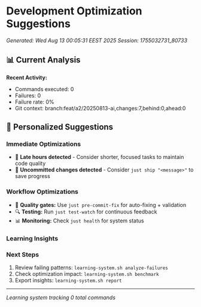# Development Optimization Suggestions
*Generated: Wed Aug 13 00:05:31 EEST 2025*
*Session: 1755032731_80733*

## 📊 Current Analysis

**Recent Activity:**
- Commands executed:        0
- Failures:        0
- Failure rate: 0%
- Git context: branch:feat/a2/20250813-ai,changes:7,behind:0,ahead:0

## 🎯 Personalized Suggestions

### Immediate Optimizations
- 🌙 **Late hours detected** - Consider shorter, focused tasks to maintain code quality
- 💾 **Uncommitted changes detected** - Consider `just ship "<message>"` to save progress

### Workflow Optimizations
- 🧪 **Quality gates:** Use `just pre-commit-fix` for auto-fixing + validation
- 🔍 **Testing:** Run `just test-watch` for continuous feedback
- 📊 **Monitoring:** Check `just health` for system status

### Learning Insights



### Next Steps
1. Review failing patterns: `learning-system.sh analyze-failures`
2. Check optimization impact: `learning-system.sh benchmark`
3. Export insights: `learning-system.sh report`

---
*Learning system tracking        0 total commands*
